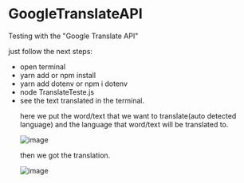 # GoogleTranslateAPI
Testing with the "Google Translate API"

just follow the next steps:

<ul>
<li>open terminal
<li>yarn add or npm install
<li>yarn add dotenv or npm i dotenv
<li>node TranslateTeste.js
<li>see the text translated in the terminal.

here we put the word/text that we want to translate(auto detected language) and the language that word/text will be translated to.

![image](https://user-images.githubusercontent.com/81173243/206011205-e6b878f6-ec32-45f8-8b98-109ff1792d76.png)

then we got the translation.

![image](https://user-images.githubusercontent.com/81173243/206011291-e37a222d-955f-4ed5-b6f1-8ae9ca9ce546.png)


</ul>
